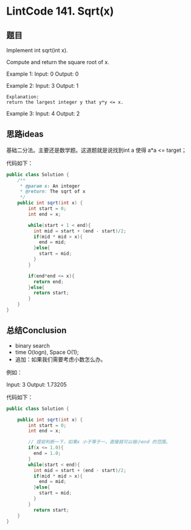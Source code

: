 # LintCode 141. Sqrt(x)

## 题目

Implement int sqrt(int x).

Compute and return the square root of x.

Example 1:
	Input:  0
	Output: 0


Example 2:
	Input:  3
	Output: 1

	Explanation:
	return the largest integer y that y*y <= x.

Example 3:
	Input:  4
	Output: 2

## 思路ideas

基础二分法。主要还是数学题。这道题就是说找到int a 使得 a*a <= target；

代码如下：

```java
public class Solution {
    /**
     * @param x: An integer
     * @return: The sqrt of x
     */
    public int sqrt(int x) {
        int start = 0;
        int end = x;

        while(start + 1 < end){
          int mid = start + (end - start)/2;
          if(mid * mid > x){
            end = mid;
          }else{
            start = mid;
          }
        }

        if(end*end <= x){
          return end;
        }else{
          return start;
        }
    }
}
```

## 总结Conclusion

- binary search
- time O(logn), Space O(1);
- 追加：如果我们需要考虑小数怎么办。

例如：

Input:  3
Output: 1.73205

代码如下：

```java
public class Solution {

    public int sqrt(int x) {
        int start = 0;
        int end = x;

        // 提前判断一下，如果x 小于等于一，直接就可以缩小end 的范围。
        if(x <= 1.0){
          end = 1.0;
        }
        while(start < end){
          int mid = start + (end - start)/2;
          if(mid * mid > x){
            end = mid;
          }else{
            start = mid;
          }
        }
          return start;
    }
}

```
